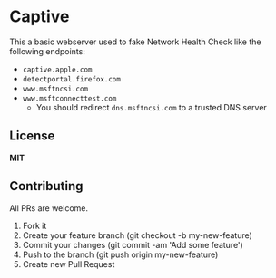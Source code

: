 # Captive

This a basic webserver used to fake Network Health Check like the following endpoints:
- `captive.apple.com`
- `detectportal.firefox.com`
- `www.msftncsi.com`
- `www.msftconnecttest.com`
  - You should redirect `dns.msftncsi.com` to a trusted DNS server

## License

**MIT**


## Contributing

All PRs are welcome.

1. Fork it
2. Create your feature branch (git checkout -b my-new-feature)
3. Commit your changes (git commit -am 'Add some feature')
5. Push to the branch (git push origin my-new-feature)
6. Create new Pull Request
